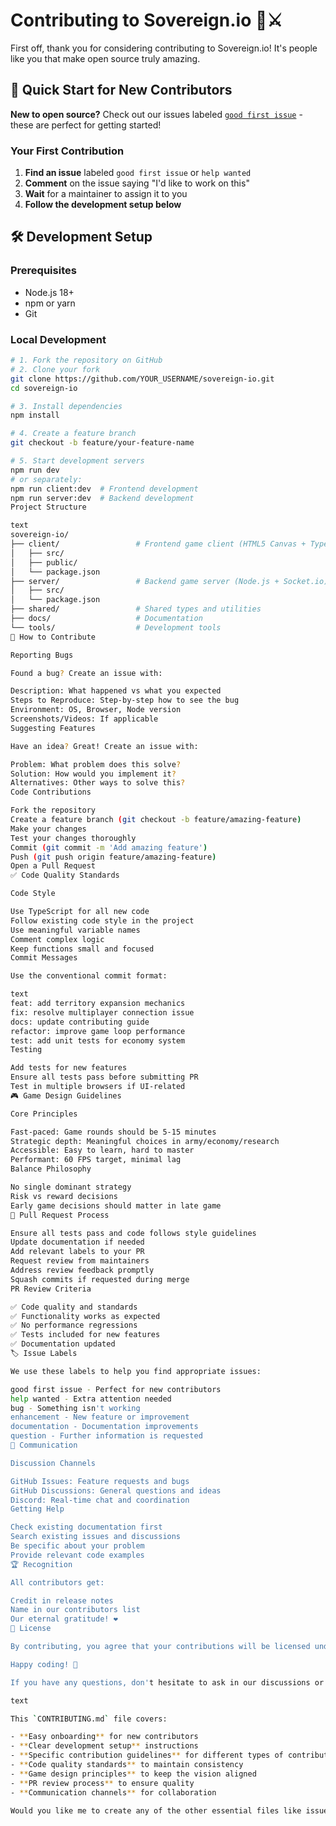 # Contributing to Sovereign.io 🏰⚔️

First off, thank you for considering contributing to Sovereign.io! It's people like you that make open source truly amazing. 

## 🎯 Quick Start for New Contributors

**New to open source?** Check out our issues labeled [`good first issue`](https://github.com/r293239/sovereign-io/issues?q=is%3Aopen+is%3Aissue+label%3A%22good+first+issue%22) - these are perfect for getting started!

### Your First Contribution
1. **Find an issue** labeled `good first issue` or `help wanted`
2. **Comment** on the issue saying "I'd like to work on this"
3. **Wait** for a maintainer to assign it to you
4. **Follow the development setup below**

## 🛠️ Development Setup

### Prerequisites
- Node.js 18+ 
- npm or yarn
- Git

### Local Development
```bash
# 1. Fork the repository on GitHub
# 2. Clone your fork
git clone https://github.com/YOUR_USERNAME/sovereign-io.git
cd sovereign-io

# 3. Install dependencies
npm install

# 4. Create a feature branch
git checkout -b feature/your-feature-name

# 5. Start development servers
npm run dev
# or separately:
npm run client:dev  # Frontend development
npm run server:dev  # Backend development
Project Structure

text
sovereign-io/
├── client/                 # Frontend game client (HTML5 Canvas + TypeScript)
│   ├── src/
│   ├── public/
│   └── package.json
├── server/                 # Backend game server (Node.js + Socket.io)
│   ├── src/
│   └── package.json
├── shared/                 # Shared types and utilities
├── docs/                   # Documentation
└── tools/                  # Development tools
📝 How to Contribute

Reporting Bugs

Found a bug? Create an issue with:

Description: What happened vs what you expected
Steps to Reproduce: Step-by-step how to see the bug
Environment: OS, Browser, Node version
Screenshots/Videos: If applicable
Suggesting Features

Have an idea? Great! Create an issue with:

Problem: What problem does this solve?
Solution: How would you implement it?
Alternatives: Other ways to solve this?
Code Contributions

Fork the repository
Create a feature branch (git checkout -b feature/amazing-feature)
Make your changes
Test your changes thoroughly
Commit (git commit -m 'Add amazing feature')
Push (git push origin feature/amazing-feature)
Open a Pull Request
✅ Code Quality Standards

Code Style

Use TypeScript for all new code
Follow existing code style in the project
Use meaningful variable names
Comment complex logic
Keep functions small and focused
Commit Messages

Use the conventional commit format:

text
feat: add territory expansion mechanics
fix: resolve multiplayer connection issue
docs: update contributing guide
refactor: improve game loop performance
test: add unit tests for economy system
Testing

Add tests for new features
Ensure all tests pass before submitting PR
Test in multiple browsers if UI-related
🎮 Game Design Guidelines

Core Principles

Fast-paced: Game rounds should be 5-15 minutes
Strategic depth: Meaningful choices in army/economy/research
Accessible: Easy to learn, hard to master
Performant: 60 FPS target, minimal lag
Balance Philosophy

No single dominant strategy
Risk vs reward decisions
Early game decisions should matter in late game
🔄 Pull Request Process

Ensure all tests pass and code follows style guidelines
Update documentation if needed
Add relevant labels to your PR
Request review from maintainers
Address review feedback promptly
Squash commits if requested during merge
PR Review Criteria

✅ Code quality and standards
✅ Functionality works as expected
✅ No performance regressions
✅ Tests included for new features
✅ Documentation updated
🏷️ Issue Labels

We use these labels to help you find appropriate issues:

good first issue - Perfect for new contributors
help wanted - Extra attention needed
bug - Something isn't working
enhancement - New feature or improvement
documentation - Documentation improvements
question - Further information is requested
💬 Communication

Discussion Channels

GitHub Issues: Feature requests and bugs
GitHub Discussions: General questions and ideas
Discord: Real-time chat and coordination
Getting Help

Check existing documentation first
Search existing issues and discussions
Be specific about your problem
Provide relevant code examples
🏆 Recognition

All contributors get:

Credit in release notes
Name in our contributors list
Our eternal gratitude! ❤️
📜 License

By contributing, you agree that your contributions will be licensed under the MIT License.

Happy coding! 🎉

If you have any questions, don't hesitate to ask in our discussions or open an issue.

text

This `CONTRIBUTING.md` file covers:

- **Easy onboarding** for new contributors
- **Clear development setup** instructions  
- **Specific contribution guidelines** for different types of contributions
- **Code quality standards** to maintain consistency
- **Game design principles** to keep the vision aligned
- **PR review process** to ensure quality
- **Communication channels** for collaboration

Would you like me to create any of the other essential files like issue templates, code of conduct, or the initial project roadmap next?


